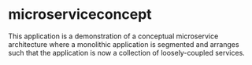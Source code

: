 # microserviceconcept
This application is a demonstration of a conceptual microservice architecture where a monolithic application 
is segmented and arranges such that the application is now a collection of loosely-coupled services.
